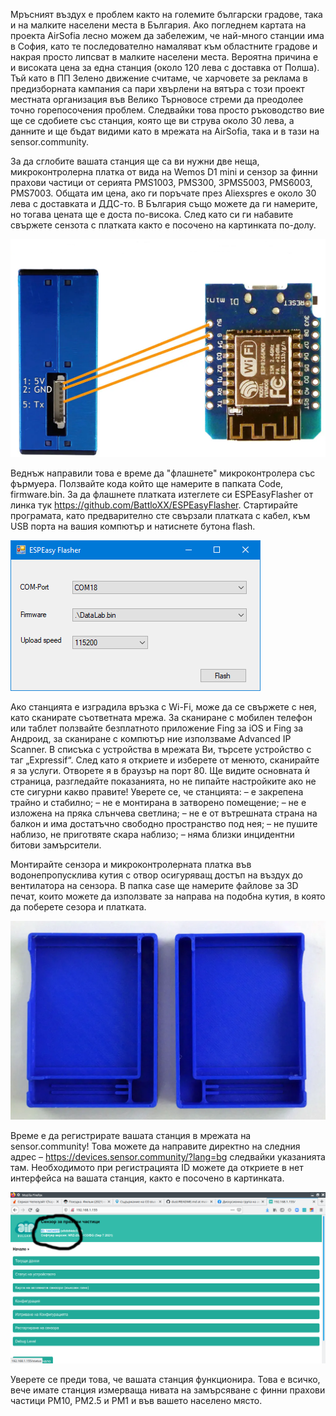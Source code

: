Мръсният въздух е проблем както на големите български градове, така и на малките населени места в България. Ако погледнем картата на проекта AirSofia лесно можем да забележим, че най-много станции има в София, като те последователно намаляват към областните градове и накрая просто липсват в малките населени места. Вероятна причина е и високата цена за една станция (около 120 лева с доставка от Полша). Тъй като в ПП Зелено движение считаме, че харчовете за реклама в предизборната кампания са пари хвърлени на вятъра с този проект местната организация във Велико Търновосе стреми да преодолее точно горепосочения проблем. Следвайки това просто ръководство вие ще се сдобиете със станция, която ще ви струва около 30 лева, а данните и ще бъдат видими като в мрежата на AirSofia, така и в тази на sensor.community.

За да сглобите вашата станция ще са ви нужни две неща, микроконтролерна платка от вида на Wemos D1 mini и сензор за финни прахови частици от серията PMS1003, PMS300, 3PMS5003, PMS6003, PMS7003. Общата им цена, ако ги поръчате през Aliexspres  е около 30 лева с доставката и ДДС-то. В България също можете да ги намерите, но тогава цената ще е доста по-висока. След като си ги набавите свържете сензота с платката както е посочено на картинката по-долу.

![Image of дуст](https://github.com/roman-bg/dust/blob/main/img/pms5003-d1-mini.png)

Веднъж направили това е време да "флашнете" микроконтролера със фърмуера. Ползвайте кода който ще намерите в папката Code, firmware.bin. За да флашнете платката изтеглете си ESPEasyFlasher от линка тук https://github.com/BattloXX/ESPEasyFlasher. Стартирайте програмата, като предварително сте свързали платката с кабел, към USB порта на вашия компютър и натиснете бутона flash.

![Image of дуст](https://github.com/roman-bg/dust/blob/main/img/screenshot.png)

Ако станцията е изградила връзка с Wi-Fi, може да се свържете с нея, като сканирате съответната мрежа. За сканиране с мобилен телефон или таблет ползвайте безплатното приложение Fing за iOS и Fing за Андроид, за сканиране с компютър ние използваме Advanced IP Scanner. В списъка с устройства в мрежата Ви, търсете устройство с таг „Expressif“. След като я откриете и изберете от менюто, сканирайте я за услуги. Отворете я в браузър на порт 80. Ще видите основната ѝ страница, разгледайте показанията, но не пипайте настройките ако не сте сигурни какво правите! Уверете се, че станцията:
– е закрепена трайно и стабилно;
– не е монтирана в затворено помещение;
– не е изложена на пряка слънчева светлина;
– не е от вътрешната страна на балкон и има достатъчно свободно пространство под нея;
– не пушите наблизо, не приготвяте скара наблизо;
– няма близки инцидентни битови замърсители.

Монтирайте сензора и микроконтролерната платка във водонепропусклива кутия с отвор осигуряващ достъп на въздух до вентилатора на сензора. В папка case ще намерите файлове за 3D печат, които можете да използвате за направа на подобна кутия, в която да поберете сезора и платката.

![Image of дуст](https://github.com/roman-bg/dust/blob/main/img/case.png)

Време е да регистрирате вашата станция в мрежата на sensor.community! Това можете да направите директно на следния адрес – https://devices.sensor.community/?lang=bg следвайки указанията там. Необходимото при регистрацията ID можете да откриете в нет интерфейса на вашата станция, както е посочено в картинката.

![Image of дуст](https://github.com/roman-bg/dust/blob/main/img/id.png)

Уверете се преди това, че вашата станция функционира. Това е всичко, вече имате станция измерваща нивата на замърсяване с финни прахови частици PM10, PM2.5 и PM1 и във вашето населено място.



